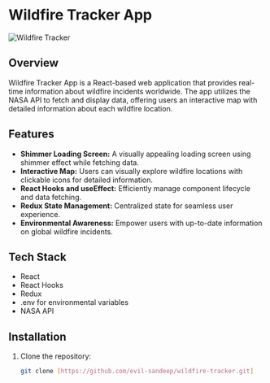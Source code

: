 # Wildfire Tracker App

![Wildfire Tracker](./public/Screenshot%20(223).png)

## Overview

Wildfire Tracker App is a React-based web application that provides real-time information about wildfire incidents worldwide. The app utilizes the NASA API to fetch and display data, offering users an interactive map with detailed information about each wildfire location.

## Features

- **Shimmer Loading Screen:** A visually appealing loading screen using shimmer effect while fetching data.
- **Interactive Map:** Users can visually explore wildfire locations with clickable icons for detailed information.
- **React Hooks and useEffect:** Efficiently manage component lifecycle and data fetching.
- **Redux State Management:** Centralized state for seamless user experience.
- **Environmental Awareness:** Empower users with up-to-date information on global wildfire incidents.

## Tech Stack

- React
- React Hooks
- Redux
- .env for environmental variables
- NASA API

## Installation

1. Clone the repository:

   ```bash
   git clone [https://github.com/evil-sandeep/wildfire-tracker.git]
